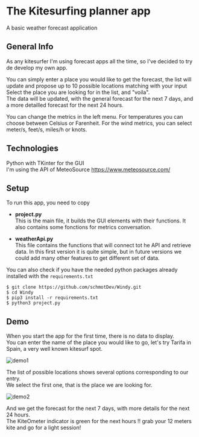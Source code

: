 # The Kitesurfing planner app

A basic weather forecast application

## General Info

As any kitesurfer I'm using forecast apps all the time, so I've decided to try de develop my own app.

You can simply enter a place you would like to get the forecast, the list will update and propose up to 10 possible locations matching with your input  
Select the place you are looking for in the list, and "voila".  
The data will be updated, with the general forecast for the next 7 days, and a more detailled forecast for the next 24 hours.  
  
You can change the metrics in the left menu.
For temperatures you can choose between Celsius or Farenheit.
For the wind metrics, you can select meter/s, feet/s, miles/h or knots.

    

## Technologies

Python with TKinter for the GUI  
I'm using the API of MeteoSource https://www.meteosource.com/

    


## Setup

To run this app, you need to copy   
* **project.py**  
  This is the main file, it builds the GUI elements with their functions. It also contains some fonctions for metrics conversation.
    
* **weatherApi.py**  
  This file contains the functions that will connect tot he API and retrieve data.
  In this first version it is quite simple, but in future versions we could add many other features to get different set of data.

You can also check if you have the needed python packages already installed with the `requirements.txt`  
```
$ git clone https://github.com/schmotDev/Windy.git
$ cd Windy
$ pip3 install -r requirements.txt
$ python3 project.py
```


## Demo

When you start the app for the first time, there is no data to display.  
You can enter the name of the place you would like to go, let's try Tarifa in Spain, a very well known kitesurf spot.  

![demo1](https://github.com/user-attachments/assets/b6f2d6af-97f4-495e-bd2f-3cd476f2907b)


The list of possible locations shows several options corresponding to our entry.  
We select the first one, that is the place we are looking for.  

![demo2](https://github.com/user-attachments/assets/eb53313c-7e41-46c6-af58-e6a729ead733)

And we get the forecast for the next 7 days, with more details for the next 24 hours.  
The KiteOmeter indicator is green for the next hours !! grab your 12 meters kite and go for a light session!  





